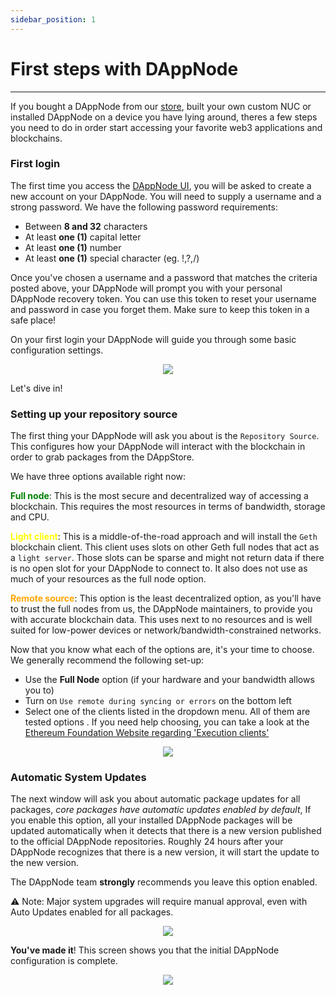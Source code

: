 ```yaml
---
sidebar_position: 1
---
```


# First steps with DAppNode
---
If you bought a DAppNode from our [store](https://shop.dappnode.io/), built your own custom NUC or installed DAppNode on a device you have lying around, theres a few steps you need to do in order start accessing your favorite web3 applications and blockchains.  


### First login

The first time you access the [DAppNode UI](http://my.dappnode), you will be asked to create a new account on your DAppNode. You will need to supply a username and a strong password. We have the following password requirements:

- Between **8 and 32** characters
- At least **one (1)** capital letter
- At least **one (1)** number
- At least **one (1)** special character (eg. !,?,/)

Once you've chosen a username and a password that matches the criteria posted above, your DAppNode will prompt you with your personal DAppNode recovery token. You can use this token to reset your username and password in case you forget them. Make sure to keep this token in a safe place!

On your first login your DAppNode will guide you through some basic configuration settings. 

<p align="center">
    <img src="../../../../img/first_steps_1.png"/>
</p>

Let's dive in!

### Setting up your repository source

The first thing your DAppNode will ask you about is the `Repository Source`. This configures how your DAppNode will interact with the blockchain in order to grab packages from the DAppStore. 

We have three options available right now:

**<font color="green">Full node</font>**: This is the most secure and decentralized way of accessing a blockchain. This requires the most resources in terms of bandwidth, storage and CPU.

**<font color="yellow">Light client</font>**: This is a middle-of-the-road approach and will install the `Geth` blockchain client. This client uses slots on other Geth full nodes that act as a `light server`. Those slots can be sparse and might not return data if there is no open slot for your DAppNode to connect to. It also does not use as much of your resources as the full node option.

**<font color="orange">Remote source</font>**: This option is the least decentralized option, as you'll have to trust the full nodes from us, the DAppNode maintainers, to provide you with accurate blockchain data. This uses next to no resources and is well suited for low-power devices or network/bandwidth-constrained networks.

Now that you know what each of the options are, it's your time to choose. We generally recommend the following set-up:

- Use the **Full Node** option (if your hardware and your bandwidth allows you to)
- Turn on `Use remote during syncing or errors` on the bottom left
- Select one of the clients listed in the dropdown menu. All of them are tested options . If you need help choosing, you can take a look at the [Ethereum Foundation Website regarding 'Execution clients'](https://ethereum.org/en/developers/docs/nodes-and-clients/#advantages-of-different-implementations) 

<p align="center">
    <img src="../../../../img/first_steps_2.png"/>
</p>

### Automatic System Updates
The next window will ask you about automatic package updates for all packages, *core packages have automatic updates enabled by default*, If you enable this option, all your installed DAppNode packages will be updated automatically when it detects that there is a new version published to the official DAppNode repositories. Roughly 24 hours after your DAppNode recognizes that there is a new version, it will start the update to the new version.  

The DAppNode team **strongly** recommends you leave this option enabled.

:warning: Note: Major system upgrades will require manual approval, even with Auto Updates enabled for all packages.  

<p align="center">
    <img src="../../../../img/first_steps_3.png"/>
</p>

**You've made it**! This screen shows you that the initial DAppNode configuration is complete.

<p align="center">
    <img src="../../../../img/first_steps_4.png"/>
</p>
